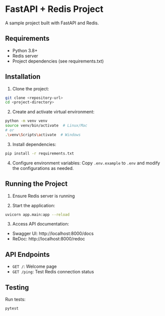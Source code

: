 # FastAPI + Redis Project

A sample project built with FastAPI and Redis.

## Requirements

- Python 3.8+
- Redis server
- Project dependencies (see requirements.txt)

## Installation

1. Clone the project:
```bash
git clone <repository-url>
cd <project-directory>
```

2. Create and activate virtual environment:
```bash
python -m venv venv
source venv/bin/activate  # Linux/Mac
# or
.\venv\Scripts\activate  # Windows
```

3. Install dependencies:
```bash
pip install -r requirements.txt
```

4. Configure environment variables:
Copy `.env.example` to `.env` and modify the configurations as needed.

## Running the Project

1. Ensure Redis server is running

2. Start the application:
```bash
uvicorn app.main:app --reload
```

3. Access API documentation:
- Swagger UI: http://localhost:8000/docs
- ReDoc: http://localhost:8000/redoc

## API Endpoints

- `GET /`: Welcome page
- `GET /ping`: Test Redis connection status

## Testing

Run tests:
```bash
pytest
```
